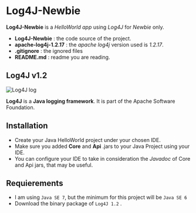 # Log4J-Newbie

**Log4J-Newbie** is a _HelloWorld app_ using _Log4J_ for _Newbie_ only. 

* **Log4J-Newbie** : the code source of the project. 
* **apache-log4j-1.2.17**	: the _apache log4j_ version used is _1.2.17_.
* **.gitignore** : the ignored files
* **README.md** : readme you are reading.

## Log4J v1.2


![Log4J log](http://logging.apache.org/log4j/2.x/images/logo.jpg)


**Log4J** is a **Java logging framework**. It is part of the Apache Software Foundation.


Installation
------------

- Create your Java  HelloWorld project under your chosen IDE.  
- Make sure you added **Core** and **Api** .jars to your Java Project using your IDE.
- You can configure your IDE to take in consideration the *Javadoc* of Core and Api jars, that may be useful.


Requierements
-------------

- I am using `Java SE 7`, but the minimum for this project will be `Java SE 6` 
- Download the binary package of `Log4J 1.2` .
